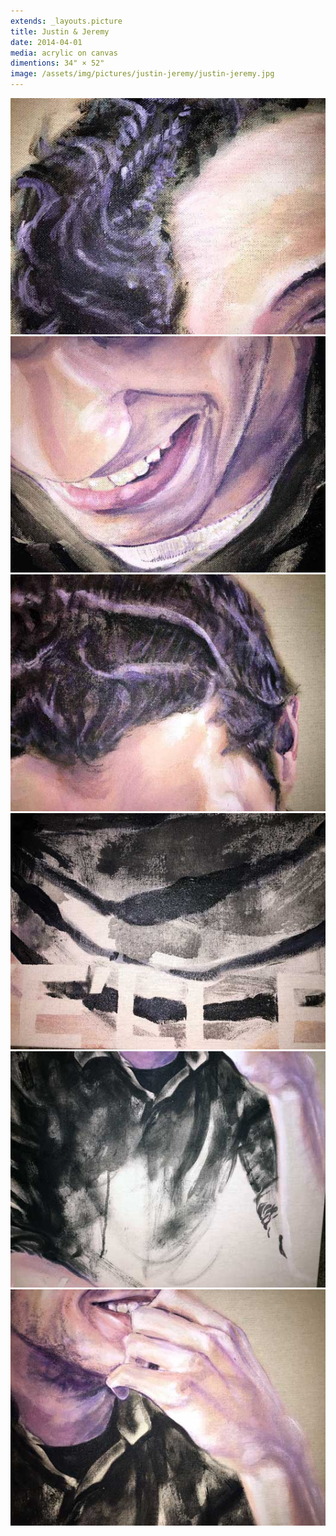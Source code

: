 ```yaml
---
extends: _layouts.picture
title: Justin & Jeremy
date: 2014-04-01
media: acrylic on canvas
dimentions: 34" × 52"
image: /assets/img/pictures/justin-jeremy/justin-jeremy.jpg
---
```


<div class="grid gap-px grid-cols-6">
    <img class="col-span-2" src="/assets/img/pictures/justin-jeremy/justin-jeremy-detail-01.jpg">
    <img class="col-span-2" src="/assets/img/pictures/justin-jeremy/justin-jeremy-detail-02.jpg">
    <img class="col-span-2" src="/assets/img/pictures/justin-jeremy/justin-jeremy-detail-03.jpg">
    <img class="col-span-2" src="/assets/img/pictures/justin-jeremy/justin-jeremy-detail-04.jpg">
    <img class="col-span-2" src="/assets/img/pictures/justin-jeremy/justin-jeremy-detail-05.jpg">
    <img class="col-span-2" src="/assets/img/pictures/justin-jeremy/justin-jeremy-detail-06.jpg">
</div>
